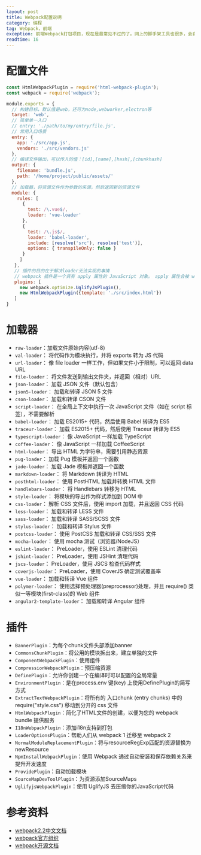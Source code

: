 ```yaml
---
layout: post
title: Webpack配置说明
category: 编程
tag: Webpack，前端
exception: 前端Webpack打包项目，现在是最常见不过的了。网上的脚手架工具也很多，会自动加载webpack和相应的配置，但自己能看懂这些配置也是相当重要的。
readtime: 16
---
```


# 配置文件
````javascript
const HtmlWebpackPlugin = require('html-webpack-plugin'); 
const webpack = require('webpack');

module.exports = {
  // 构建目标，默认值是web，还可为node,webworker,electron等
  target: 'web',
  // 简单单一入口
  // entry: './path/to/my/entry/file.js',
  // 常用入口场景
  entry: {
    app: './src/app.js',
    vendors: './src/vendors.js'
  },
  // 编译文件输出，可以传入的值：[id],[name],[hash],[chunkhash]
  output: {
    filename: 'bundle.js',
    path: '/home/project/public/assets/'
  },
  // 加载器，将资源文件作为参数的来源，然后返回新的资源文件
  module: {
    rules: [
      {
        test: /\.vue$/,
        loader: 'vue-loader'
      },
      {
        test: /\.js$/,
        loader: 'babel-loader',
        include: [resolve('src'), resolve('test')],
        options: { transpileOnly: false }
      }
     ]
   },
   // 插件的目的在于解决loader无法实现的事情
   // webpack 插件是一个具有 apply 属性的 JavaScript 对象。 apply 属性会被 webpack compiler 调用，并且 compiler 对象可在整个 compilation 生命周期访问
   plugins: [
     new webpack.optimize.UglifyJsPlugin(),
     new HtmlWebpackPlugin({template: './src/index.html'})
   ]
}
````

# 加载器
* `raw-loader`：加载文件原始内容(utf-8)
* `val-loader`： 将代码作为模块执行，并将 exports 转为 JS 代码
* `url-loader`： 像 file loader 一样工作，但如果文件小于限制，可以返回 data URL
* `file-loader`： 将文件发送到输出文件夹，并返回（相对）URL
* `json-loader`： 加载 JSON 文件（默认包含）
* `json5-loader`： 加载和转译 JSON 5 文件
* `cson-loader`： 加载和转译 CSON 文件
* `script-loader`： 在全局上下文中执行一次 JavaScript 文件（如在 script 标签），不需要解析
* `babel-loader`： 加载 ES2015+ 代码，然后使用 Babel 转译为 ES5
* `traceur-loader`： 加载 ES2015+ 代码，然后使用 Traceur 转译为 ES5
* `typescript-loader`： 像 JavaScript 一样加载 TypeScript
* `coffee-loader`： 像 JavaScript 一样加载 CoffeeScript
* `html-loader`： 导出 HTML 为字符串，需要引用静态资源
* `pug-loader`： 加载 Pug 模板并返回一个函数
* `jade-loader`： 加载 Jade 模板并返回一个函数
* `markdown-loader`： 将 Markdown 转译为 HTML
* `posthtml-loader`： 使用 PostHTML 加载并转换 HTML 文件
* `handlebars-loader`： 将 Handlebars 转移为 HTML
* `style-loader`： 将模块的导出作为样式添加到 DOM 中
* `css-loader`： 解析 CSS 文件后，使用 import 加载，并且返回 CSS 代码
* `less-loader`： 加载和转译 LESS 文件
* `sass-loader`： 加载和转译 SASS/SCSS 文件
* `stylus-loader`： 加载和转译 Stylus 文件
* `postcss-loader`： 使用 PostCSS 加载和转译 CSS/SSS 文件
* `mocha-loader`： 使用 mocha 测试（浏览器/NodeJS）
* `eslint-loader`： PreLoader，使用 ESLint 清理代码
* `jshint-loader`： PreLoader，使用 JSHint 清理代码
* `jscs-loader`： PreLoader，使用 JSCS 检查代码样式
* `coverjs-loader`： PreLoader，使用 CoverJS 确定测试覆盖率
* `vue-loader`： 加载和转译 Vue 组件
* `polymer-loader`： 使用选择预处理器(preprocessor)处理，并且 require() 类似一等模块(first-class)的 Web 组件
* `angular2-template-loader`： 加载和转译 Angular 组件

# 插件
* `BannerPlugin`：为每个chunk文件头部添加banner
* `CommonsChunkPlugin`：将公用的模块拆出来，建立单独的文件
* `ComponentWebpackPlugin`：使用组件
* `CompressionWebpackPlugin`：预压缩资源
* `DefinePlugin`：允许你创建一个在编译时可以配置的全局常量
* `EnvironmentPlugin`：是在process.env 键(key) 上使用DefinePlugin的简写方式
* `ExtractTextWebpackPlugin`：将所有的 入口chunk (entry chunks) 中的 require("style.css") 移动到分开的 css 文件
* `HtmlWebpackPlugin`：简化了HTML文件的创建，以便为您的 webpack bundle 提供服务
* `I18nWebpackPlugin`：添加i18n支持到打包
* `LoaderOptionsPlugin`：帮助人们从 webpack 1 迁移至 webpack 2
* `NormalModuleReplacementPlugin`：将与resourceRegExp匹配的资源替换为newResource
* `NpmInstallWebpackPlugin`：使用 Webpack 通过自动安装和保存依赖关系来提升开发速度
* `ProvidePlugin`：自动加载模块
* `SourceMapDevToolPlugin`：为资源添加SourceMaps
* `UglifyjsWebpackPlugin`：使用 UglifyJS 去压缩你的JavaScript代码

# 参考资料
* [webpack2.2中文文档](http://www.css88.com/doc/webpack2/)
* [webpack官方组织](https://webpack.js.org/)
* [webpack开源文档](http://webpack.github.io/docs/)
















